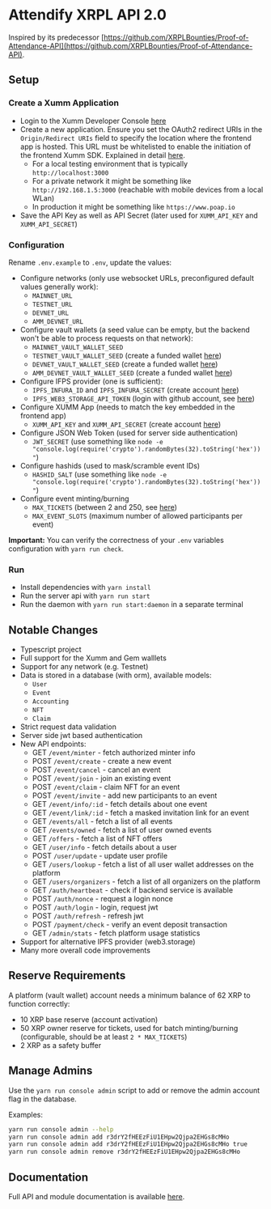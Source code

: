 # Attendify XRPL API 2.0

Inspired by its predecessor [https://github.com/XRPLBounties/Proof-of-Attendance-API](https://github.com/XRPLBounties/Proof-of-Attendance-API).

## Setup

### Create a Xumm Application

- Login to the Xumm Developer Console [here](https://apps.xumm.dev/)
- Create a new application. Ensure you set the OAuth2 redirect URIs in the `Origin/Redirect URIs` field to specify the location where the frontend app is hosted. This URL must be whitelisted to enable the initiation of the frontend Xumm SDK. Explained in detail [here](https://docs.xumm.dev/environments/identity-oauth2-openid).
  - For a local testing environment that is typically `http://localhost:3000`
  - For a private network it might be something like `http://192.168.1.5:3000` (reachable with mobile devices from a local WLan)
  - In production it might be something like `https://www.poap.io`
- Save the API Key as well as API Secret (later used for `XUMM_API_KEY` and `XUMM_API_SECRET`)

### Configuration

Rename `.env.example` to `.env`, update the values:

- Configure networks (only use websocket URLs, preconfigured default values generally work):
  - `MAINNET_URL`
  - `TESTNET_URL`
  - `DEVNET_URL`
  - `AMM_DEVNET_URL`
- Configure vault wallets (a seed value can be empty, but the backend won't be able to process requests on that network):
  - `MAINNET_VAULT_WALLET_SEED`
  - `TESTNET_VAULT_WALLET_SEED` (create a funded wallet [here](https://xrpl.org/xrp-testnet-faucet.html))
  - `DEVNET_VAULT_WALLET_SEED` (create a funded wallet [here](https://xrpl.org/xrp-testnet-faucet.html))
  - `AMM_DEVNET_VAULT_WALLET_SEED` (create a funded wallet [here](https://xrpl.org/xrp-testnet-faucet.html))
- Configure IFPS provider (one is sufficient):
  - `IPFS_INFURA_ID` and `IPFS_INFURA_SECRET` (create account [here](https://docs.infura.io/infura/getting-started))
  - `IPFS_WEB3_STORAGE_API_TOKEN` (login with github account, see [here](https://web3.storage/login/))
- Configure XUMM App (needs to match the key embedded in the frontend app)
  - `XUMM_API_KEY` and `XUMM_API_SECRET` (create account [here](https://apps.xumm.dev/))
- Configure JSON Web Token (used for server side authentication)
  - `JWT_SECRET` (use something like `node -e "console.log(require('crypto').randomBytes(32).toString('hex'))"`)
- Configure hashids (used to mask/scramble event IDs)
  - `HASHID_SALT` (use something like `node -e "console.log(require('crypto').randomBytes(32).toString('hex'))"`)
- Configure event minting/burning
  - `MAX_TICKETS` (between 2 and 250, see [here](https://xrpl.org/tickets.html#limitations))
  - `MAX_EVENT_SLOTS` (maximum number of allowed participants per event)

**Important:** You can verify the correctness of your `.env` variables configuration with `yarn run check`.

### Run

- Install dependencies with `yarn install`
- Run the server api with `yarn run start`
- Run the daemon with `yarn run start:daemon` in a separate terminal

## Notable Changes

- Typescript project
- Full support for the Xumm and Gem walllets
- Support for any network (e.g. Testnet)
- Data is stored in a database (with orm), available models:
  - `User`
  - `Event`
  - `Accounting`
  - `NFT`
  - `Claim`
- Strict request data validation
- Server side jwt based authentication
- New API endpoints:
  - GET `/event/minter` - fetch authorized minter info
  - POST `/event/create` - create a new event
  - POST `/event/cancel` - cancel an event
  - POST `/event/join` - join an existing event
  - POST `/event/claim` - claim NFT for an event
  - POST `/event/invite` - add new participants to an event
  - GET `/event/info/:id` - fetch details about one event
  - GET `/event/link/:id` - fetch a masked invitation link for an event
  - GET `/events/all` - fetch a list of all events
  - GET `/events/owned` - fetch a list of user owned events
  - GET `/offers` - fetch a list of NFT offers
  - GET `/user/info` - fetch details about a user
  - POST `/user/update` - update user profile
  - GET `/users/lookup` - fetch a list of all user wallet addresses on the platform
  - GET `/users/organizers` - fetch a list of all organizers on the platform
  - GET `/auth/heartbeat` - check if backend service is available
  - POST `/auth/nonce` - request a login nonce
  - POST `/auth/login` - login, request jwt
  - POST `/auth/refresh` - refresh jwt
  - POST `/payment/check` - verify an event deposit transaction
  - GET `/admin/stats` - fetch platform usage statistics
- Support for alternative IPFS provider (web3.storage)
- Many more overall code improvements

## Reserve Requirements

A platform (vault wallet) account needs a minimum balance of 62 XRP to function correctly:

- 10 XRP base reserve (account activation)
- 50 XRP owner reserve for tickets, used for batch minting/burning (configurable, should be at least `2 * MAX_TICKETS`)
- 2 XRP as a safety buffer

## Manage Admins

Use the `yarn run console admin` script to add or remove the admin account flag in the database.

Examples:

```sh
yarn run console admin --help
yarn run console admin add r3drY2fHEEzFiU1EHpw2Qjpa2EHGs8cMHo
yarn run console admin add r3drY2fHEEzFiU1EHpw2Qjpa2EHGs8cMHo true
yarn run console admin remove r3drY2fHEEzFiU1EHpw2Qjpa2EHGs8cMHo
```

## Documentation

Full API and module documentation is available [here](https://rikublock.github.io/POAP-API2/).
